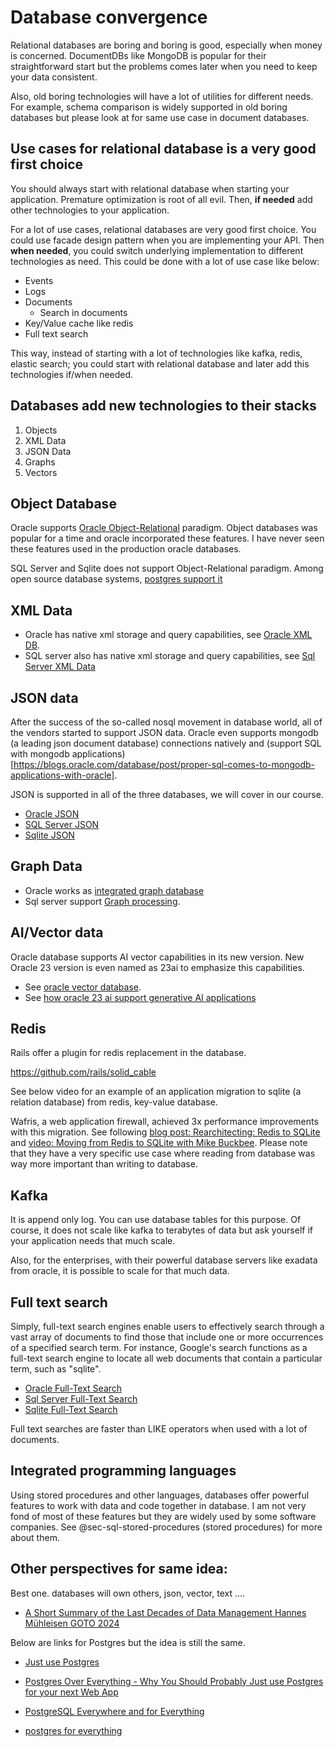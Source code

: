 # Database convergence

Relational databases are boring and boring is good, especially when money is concerned.
DocumentDBs like MongoDB is popular for their straightforward start but the problems comes later when you need to keep your data consistent.

Also, old boring technologies will have a lot of utilities for different needs.
For example, schema comparison is widely supported in old boring databases but please look at for same use case in document databases.


## Use cases for relational database is a very good first choice

You should always start with relational database when starting your application.
Premature optimization is root of all evil.
Then, **if needed** add other technologies to your application.

For a lot of use cases, relational databases are very good first choice.
You could use facade design pattern when you are implementing your API.
Then **when needed**, you could switch underlying implementation to different technologies as need.
This could be done with a lot of use case like below:

- Events 
- Logs
- Documents
	* Search in documents
- Key/Value cache like redis
- Full text search

This way, instead of starting with a lot of  technologies like kafka, redis, elastic search; you could start with relational database and later add this technologies if/when needed.




## Databases add new technologies to their stacks

1. Objects
2. XML Data
3. JSON Data
4. Graphs
5. Vectors


## Object Database

Oracle supports [Oracle Object-Relational](https://docs.oracle.com/en/database/oracle/oracle-database/23/adobj/index.html) paradigm.
Object databases was popular for a time and oracle incorporated these features.
I have never seen these features used in the production oracle databases.

SQL Server and Sqlite does not support Object-Relational paradigm.
Among open source database systems, [postgres support it](https://learn.postgreshelp.com/courses/postgresql-tutorial-dba/lesson/object-relational-database-management-system)



## XML Data

- Oracle has native xml storage and query capabilities, see [Oracle XML DB](https://www.oracle.com/tr/database/technologies/appdev/xmldb.html).
- SQL server also has native xml storage and query capabilities, see [Sql Server XML Data](https://learn.microsoft.com/en-us/sql/relational-databases/xml/xml-data-sql-server?view=sql-server-ver16)

## JSON data

After the success of the so-called nosql movement in database world, all of the vendors started to support JSON data.
Oracle even supports mongodb (a leading json document database) connections natively and (support SQL with mongodb applications)[https://blogs.oracle.com/database/post/proper-sql-comes-to-mongodb-applications-with-oracle].

JSON is supported in all of the three databases, we will cover in our course.

- [Oracle JSON](https://blogs.oracle.com/database/post/json-relational-duality-app-dev)
- [SQL Server JSON](https://learn.microsoft.com/en-us/sql/relational-databases/json/json-data-sql-server?view=sql-server-ver16)
- [Sqlite JSON](https://www.sqlite.org/json1.html)


## Graph Data

- Oracle works as [integrated graph database](https://www.oracle.com/database/integrated-graph-database)
- Sql server support [Graph processing](https://learn.microsoft.com/en-us/sql/relational-databases/graphs/sql-graph-overview?view=sql-server-ver16).






## AI/Vector data

Oracle database supports AI vector capabilities in its new version.
New Oracle 23 version is even named as 23ai to emphasize this capabilities.
- See [oracle vector database](https://www.oracle.com/database/vector-database).
- See [how oracle 23 ai support generative AI applications](https://www.oracle.com/news/announcement/ocw-integrated-vector-database-augments-generative-ai-2023-09-19)





## Redis

Rails offer a plugin for redis replacement in the database.

https://github.com/rails/solid_cable


See below video for an example of an application migration to sqlite (a relation database) from redis, key-value database.

Wafris, a web application firewall, achieved 3x performance improvements with this migration.
See following [blog post:  Rearchitecting: Redis to SQLite ](https://wafris.org/blog/rearchitecting-for-sqlite) and [video: Moving from Redis to SQLite with Mike Buckbee](https://www.youtube.com/watch?v=EwDuYId5v8k).
Please note that they have a very specific use case where reading from database was way more important than writing to database.




## Kafka

It is append only log.
You can use database tables for this purpose.
Of course, it does not scale like kafka to terabytes of data but ask yourself if your application needs that much scale.

Also, for the enterprises, with their powerful database servers like exadata from oracle, it is possible to scale for that much data.

## Full text search

Simply, full-text search engines enable users to effectively search through a vast array of documents to find those that include one or more occurrences of a specified search term.
For instance, Google's search functions as a full-text search engine to locate all web documents that contain a particular term, such as "sqlite".

- [Oracle Full-Text Search](https://docs.oracle.com/en/database/oracle/oracle-database/21/adjsn/full-text-search-queries.html)
- [Sql Server Full-Text Search](https://learn.microsoft.com/en-us/sql/relational-databases/search/full-text-search?view=sql-server-ver16)
- [Sqlite Full-Text Search](https://www.sqlite.org/fts5.html)

Full text searches are faster than LIKE operators when used with a lot of documents.

## Integrated programming languages

Using stored procedures and other languages, databases offer powerful features to work with data and code together in database.
I am not very fond of most of these features but they are widely used by some software companies.
See @sec-sql-stored-procedures (stored procedures) for more about them.





## Other perspectives for same idea:

Best one. databases will own others, json, vector, text ....
 
- [A Short Summary of the Last Decades of Data Management Hannes Mühleisen  GOTO 2024](https://www.youtube.com/watch?v=-wCzn9gKoUk)


Below are links for Postgres but the idea is still the same.


- [Just use Postgres](https://mccue.dev/pages/8-16-24-just-use-postgres)
- [Postgres Over Everything - Why You Should Probably Just use Postgres for your next Web App](https://hamy.xyz/labs/2024-09_postgres-over-everything)
- [PostgreSQL Everywhere and for Everything](https://dzone.com/articles/postgresql-everywhere-and-for-everything)

- [postgres for everything](https://www.amazingcto.com/postgres-for-everything/)
